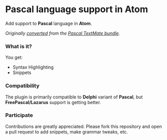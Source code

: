 # Pascal language support in Atom

Add support to **Pascal** language in **Atom**.

_Originally [converted](http://atom.io/docs/latest/converting-a-text-mate-bundle)
from the [Pascal TextMate bundle](https://github.com/textmate/pascal.tmbundle)._

### What is it?

You get:

* Syntax Highlighting
* Snippets

### Compatibility

The plugin is primarily compatible to **Delphi** variant of **Pascal**, but **FreePascal/Lazarus** support is getting better.

### Participate

Contributions are greatly appreciated. Please fork this repository and open a pull request to add snippets, make grammar tweaks, etc.
